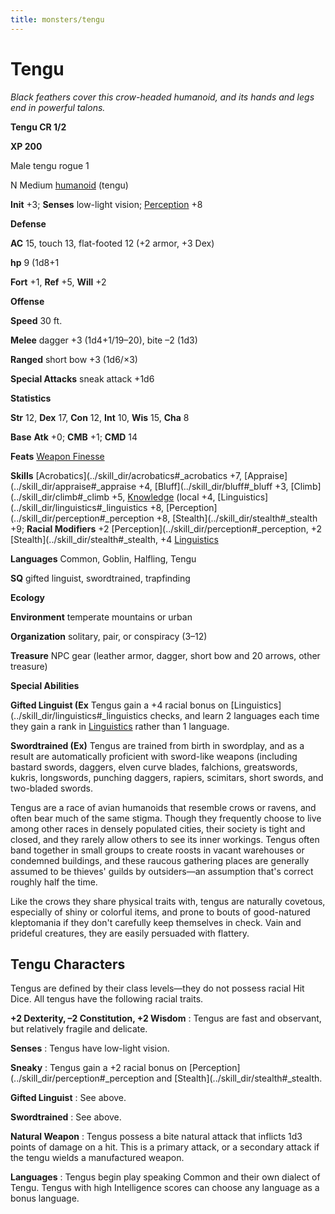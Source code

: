```yaml
---
title: monsters/tengu
---
```

# Tengu

_Black feathers cover this crow-headed humanoid, and its hands and legs end in powerful talons._

**Tengu CR 1/2**

**XP 200**

Male tengu rogue 1

N Medium [humanoid](creatureTypes#_humanoid) (tengu)

**Init** +3; **Senses** low-light vision; [Perception](../skill_dir/perception#_perception) +8

**Defense**

**AC** 15, touch 13, flat-footed 12 (+2 armor, +3 Dex)

**hp** 9 (1d8+1

**Fort** +1, **Ref** +5, **Will** +2

**Offense**

**Speed** 30 ft.

**Melee** dagger +3 (1d4+1/19–20), bite –2 (1d3)

**Ranged** short bow +3 (1d6/×3)

**Special Attacks** sneak attack +1d6

**Statistics**

**Str** 12, **Dex** 17, **Con** 12, **Int** 10, **Wis** 15, **Cha** 8

**Base**  **Atk** +0; **CMB** +1; **CMD** 14

**Feats** [Weapon Finesse](../feats#_weapon-finesse)

**Skills** [Acrobatics](../skill_dir/acrobatics#_acrobatics +7, [Appraise](../skill_dir/appraise#_appraise +4, [Bluff](../skill_dir/bluff#_bluff +3, [Climb](../skill_dir/climb#_climb +5, [Knowledge](../skill_dir/knowledge#_knowledge) (local +4, [Linguistics](../skill_dir/linguistics#_linguistics +8, [Perception](../skill_dir/perception#_perception +8, [Stealth](../skill_dir/stealth#_stealth +9; **Racial Modifiers** +2 [Perception](../skill_dir/perception#_perception, +2 [Stealth](../skill_dir/stealth#_stealth, +4 [Linguistics](../skill_dir/linguistics#_linguistics)

**Languages** Common, Goblin, Halfling, Tengu

**SQ** gifted linguist, swordtrained, trapfinding

**Ecology**

**Environment** temperate mountains or urban

**Organization** solitary, pair, or conspiracy (3–12)

**Treasure** NPC gear (leather armor, dagger, short bow and 20 arrows, other treasure)

**Special Abilities**

**Gifted Linguist (Ex** Tengus gain a +4 racial bonus on [Linguistics](../skill_dir/linguistics#_linguistics checks, and learn 2 languages each time they gain a rank in [Linguistics](../skill_dir/linguistics#_linguistics) rather than 1 language.

**Swordtrained (Ex)** Tengus are trained from birth in swordplay, and as a result are automatically proficient with sword-like weapons (including bastard swords, daggers, elven curve blades, falchions, greatswords, kukris, longswords, punching daggers, rapiers, scimitars, short swords, and two-bladed swords.

Tengus are a race of avian humanoids that resemble crows or ravens, and often bear much of the same stigma. Though they frequently choose to live among other races in densely populated cities, their society is tight and closed, and they rarely allow others to see its inner workings. Tengus often band together in small groups to create roosts in vacant warehouses or condemned buildings, and these raucous gathering places are generally assumed to be thieves' guilds by outsiders—an assumption that's correct roughly half the time.

Like the crows they share physical traits with, tengus are naturally covetous, especially of shiny or colorful items, and prone to bouts of good-natured kleptomania if they don't carefully keep themselves in check. Vain and prideful creatures, they are easily persuaded with flattery.

## Tengu Characters

Tengus are defined by their class levels—they do not possess racial Hit Dice. All tengus have the following racial traits.

**+2 Dexterity, –2 Constitution, +2 Wisdom** : Tengus are fast and observant, but relatively fragile and delicate.

**Senses** : Tengus have low-light vision.

**Sneaky** : Tengus gain a +2 racial bonus on [Perception](../skill_dir/perception#_perception and [Stealth](../skill_dir/stealth#_stealth.

**Gifted Linguist** : See above.

**Swordtrained** : See above.

**Natural Weapon** : Tengus possess a bite natural attack that inflicts 1d3 points of damage on a hit. This is a primary attack, or a secondary attack if the tengu wields a manufactured weapon.

**Languages** : Tengus begin play speaking Common and their own dialect of Tengu. Tengus with high Intelligence scores can choose any language as a bonus language.

